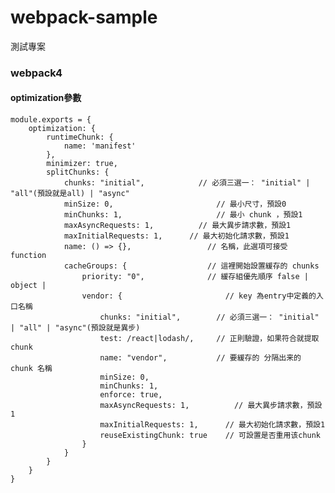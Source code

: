 # webpack-sample
測試專案

### webpack4
#### optimization參數

	module.exports = {
		optimization: {
			runtimeChunk: {
				name: 'manifest'
			},
			minimizer: true, 
			splitChunks: {
				chunks: "initial",			  // 必須三選一： "initial" | "all"(預設就是all) | "async"
				minSize: 0,					      // 最小尺寸，預設0
				minChunks: 1,				      // 最小 chunk ，預設1
				maxAsyncRequests: 1,		  // 最大異步請求數，預設1
				maxInitialRequests: 1,		// 最大初始化請求數，預設1
				name: () => {},				    // 名稱，此選項可接受 function
				cacheGroups: {				    // 這裡開始設置緩存的 chunks
					priority: "0",			    // 緩存組優先順序 false | object |
					vendor: {				        // key 為entry中定義的入口名稱
						chunks: "initial",        // 必須三選一： "initial" | "all" | "async"(預設就是異步)
						test: /react|lodash/,     // 正則驗證，如果符合就提取 chunk
						name: "vendor",           // 要緩存的 分隔出来的 chunk 名稱
						minSize: 0,
						minChunks: 1,
						enforce: true,
						maxAsyncRequests: 1,		  // 最大異步請求數，預設1
						maxInitialRequests: 1,		// 最大初始化請求數，預設1
						reuseExistingChunk: true	// 可設置是否重用该chunk
					}
				}
			}
		}
	}


